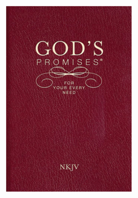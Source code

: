 <div align="center">
  <img src="./images/cover.jpg" alt="ESV Study Bible Cover" width="333"/>
</div>

<!-- [**Download PDF**]() -->
